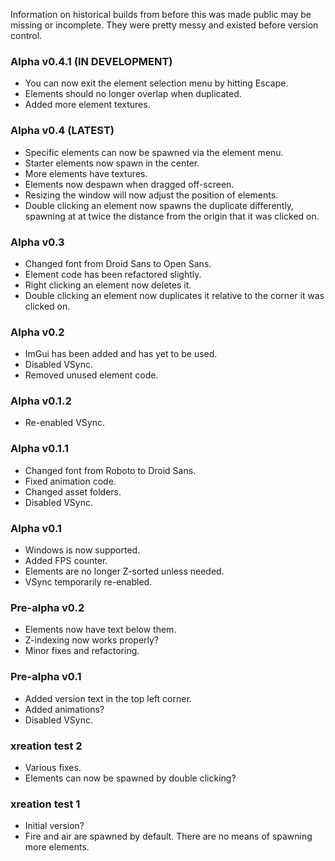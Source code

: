 Information on historical builds from before this was made public may be missing or incomplete. They were pretty messy and existed before version control.

### Alpha v0.4.1 (IN DEVELOPMENT)

- You can now exit the element selection menu by hitting Escape.
- Elements should no longer overlap when duplicated.
- Added more element textures.

### Alpha v0.4 (LATEST)

- Specific elements can now be spawned via the element menu.
- Starter elements now spawn in the center.
- More elements have textures.
- Elements now despawn when dragged off-screen.
- Resizing the window will now adjust the position of elements.
- Double clicking an element now spawns the duplicate differently, spawning at at twice the distance from the origin that it was clicked on.

### Alpha v0.3

- Changed font from Droid Sans to Open Sans.
- Element code has been refactored slightly.
- Right clicking an element now deletes it.
- Double clicking an element now duplicates it relative to the corner it was clicked on.

### Alpha v0.2

- ImGui has been added and has yet to be used.
- Disabled VSync.
- Removed unused element code.

### Alpha v0.1.2

- Re-enabled VSync.

### Alpha v0.1.1

- Changed font from Roboto to Droid Sans.
- Fixed animation code.
- Changed asset folders.
- Disabled VSync.

### Alpha v0.1

- Windows is now supported.
- Added FPS counter.
- Elements are no longer Z-sorted unless needed.
- VSync temporarily re-enabled.

### Pre-alpha v0.2

- Elements now have text below them.
- Z-indexing now works properly?
- Minor fixes and refactoring.

### Pre-alpha v0.1

- Added version text in the top left corner.
- Added animations?
- Disabled VSync.

### xreation test 2

- Various fixes.
- Elements can now be spawned by double clicking?

### xreation test 1

- Initial version?
- Fire and air are spawned by default. There are no means of spawning more elements.
